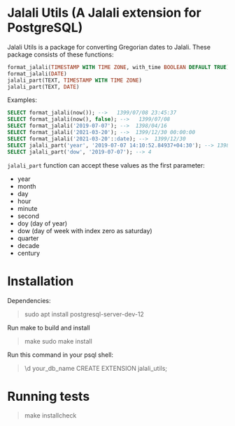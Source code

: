 # Jalali Utils (A Jalali extension for PostgreSQL)
Jalali Utils is a package for converting Gregorian dates to Jalali.
These package consists of these functions:


```sql
format_jalali(TIMESTAMP WITH TIME ZONE, with_time BOOLEAN DEFAULT TRUE)
format_jalali(DATE)
jalali_part(TEXT, TIMESTAMP WITH TIME ZONE)
jalali_part(TEXT, DATE)
```

Examples:
```sql
SELECT format_jalali(now()); -->   1399/07/08 23:45:37
SELECT format_jalali(now(), false); -->   1399/07/08
SELECT format_jalali('2019-07-07'); -->  1398/04/16
SELECT format_jalali('2021-03-20'); -->  1399/12/30 00:00:00
SELECT format_jalali('2021-03-20'::date); -->  1399/12/30
SELECT jalali_part('year', '2019-07-07 14:10:52.84937+04:30'); --> 1398
SELECT jalali_part('dow', '2019-07-07'); --> 4
```

`jalali_part` function can accept these values as the first parameter:
* year
* month
* day
* hour
* minute
* second
* doy (day of year)
* dow (day of week with index zero as saturday)
* quarter
* decade
* century

# Installation

Dependencies:
> sudo apt install postgresql-server-dev-12

Run make to build and install
> make
> sudo make install

Run this command in your psql shell:
> \d your_db_name
> CREATE EXTENSION jalali_utils;

# Running tests

> make installcheck
